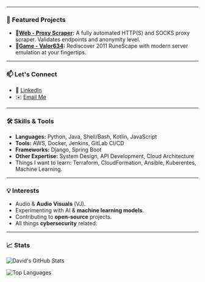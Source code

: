 
---

### 🌟 Featured Projects
- **🤖[Web - Proxy Scraper](https://github.com/DavidMBusey/ProxyScraper):** A fully automated HTTP(S) and SOCKS proxy scraper. Validates endpoints and anonymity level.
- **📜[Game - Valor634](https://github.com/RuneWardens/valor634-server):** Rediscover 2011 RuneScape with modern server emulation at your fingertips.

---

### 📫 Let's Connect
- 💼 [LinkedIn](https://linkedin.com/in/davidmbusey)
- ✉️ [Email Me](mailto:contact@cyberempire.net)

---

### 🛠️ Skills & Tools
- **Languages:** Python, Java, Shell/Bash, Kotlin, JavaScript
- **Tools:** AWS, Docker, Jenkins, GitLab CI/CD
- **Frameworks:** Django, Spring Boot
- **Other Expertise:** System Design, API Development, Cloud Architecture
- Things I want to learn: Terraform, CloudFormation, Ansible, Kuberentes, Machine Learning.

---

### 💡 Interests
- Audio & **Audio Visuals** (VJ).
- Experimenting with AI & **machine learning models**.
- Contributing to **open-source** projects.
- All things **cybersecurity** related. 

---

### 📈 Stats
![David's GitHub Stats](https://github-readme-stats.vercel.app/api?username=davidmbusey&show_icons=true&theme=radical)

![Top Languages](https://github-readme-stats.vercel.app/api/top-langs/?username=davidmbusey&layout=compact&theme=radical)
